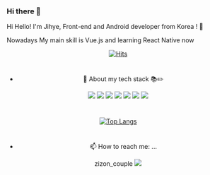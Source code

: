 ### Hi there 👋
Hi Hello! 
I'm Jihye, Front-end and Android developer from Korea ! 🙌
<div>Nowadays My main skill is Vue.js and learning React Native now </div>


  <div align=center>
	
  [![Hits](https://hits.seeyoufarm.com/api/count/incr/badge.svg?url=https%3A%2F%2Fgithub.com%2Fzzsza)](https://hits.seeyoufarm.com) 
	
 
	
	
#
	

- 🌱 About my tech stack 📚✏️


<img src="https://img.shields.io/badge/Vue.js-4FC08D?style=flat-square&logo=Vue.js&logoColor=white"/>
<img src="https://img.shields.io/badge/ReactNative-61DAFB?style=flat-square&logo=React&logoColor=white"/>	
<img src="https://img.shields.io/badge/JavaScript-F7DF1E?style=flat-square&logo=JavaScript&logoColor=white"/>
<img src="https://img.shields.io/badge/Android Studio-3DDC84?style=flat-square&logo=Android Studio&logoColor=white"/> 
<img src="https://img.shields.io/badge/BootStrap-7952B3?style=flat-square&logo=BootStrap&logoColor=white"/>
<img src="https://img.shields.io/badge/HTML5-E34F26?style=flat-square&logo=HTML5&logoColor=white"/>
<img src="https://img.shields.io/badge/gitHub-181717?style=flat-square&logo=gitHub&logoColor=white"/>	

	
#

[![Top Langs](https://github-readme-stats.vercel.app/api/top-langs/?username=jiiihyee)](https://github.com/anuraghazra/github-readme-stats)

#
- 📫 How to reach me: ...

zizon_couple <img src="https://img.shields.io/badge/Instagram-E4405F?style=flat-square&logo=Instagram&logoColor=white"/> 


  </div>


<!--
**jiiihyee/jiiihyee** is a ✨ _special_ ✨ repository because its `README.md` (this file) appears on your GitHub profile.

Here are some ideas to get you started:
- 💬 Ask me about ...
- 🔭 I’m currently working on ...
- 👯 I’m looking to collaborate on ...
- 🤔 I’m looking for help with ...
- 😄 Pronouns: ...
- ⚡ Fun fact: ...
-->

